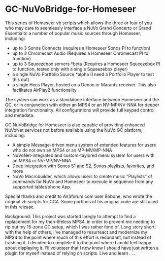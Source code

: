 # GC-NuVoBridge-for-Homeseer

This series of Homeseer vb scripts which allows the three or four of you who may care to seemlessly interface 
a NuVo Grand Concerto or Grand Essentia to a number of popular music sources through Homeseer, including:
* up to 3 Sonos Connects (requires a Homeseer Sonos PI to function)
* up to 3 Chromecast Audio (Requires a Homeseer Chromecast PI to function)
* up to 3 Squeezebox servers *beta (Requires a Homeseer Squeezebox PI to function, tested only with a single Squeezebox player)
* a single NuVo Portfolio Source *alpha (I need a Portfolio Player to test this out)
* a single Heos Player, hosted on a Denon or Marantz receiver. This also facilitates AirPlay2 functionality

The system can work as a standalone interface between Homeseer and the GC, or in conjunction with either an MPS4 or an NV-MP/NV-NNA for deeper integration 
functionality. All configurations will provide full keypad control and metadata. 

GC NuVoBridge for Homeseer is also capable of providing enhanced NuVoNet services not before available using the NuVo GC platform, including:

* A simple Message-driven menu system of extended features for users who do not own an MPS4 or an MP-MV/MP-NNA
* NuVoNet-integrated and custom-taylored menu system for users with an MPS4 or NV-MP/NV-NNA
* Deep integration with Sonos S1 and S2, Sonos playlists, favorites, and more
* NuVo Macrobuilder, which allows users to create music “Playlists” of commands for NuVo and Homeseer to execute in sequence from any supported tablet/phone App.

Special thanks and credit to AVSforum.com user Bobone, who wrote the original vb scripts for CCA.  Some portions of his original code are 
still used in this release.

Background:
This project was started laregly to attempt to find a replacement for my then-lifeless MPS4, in order to prevent me needing to rip out my 15-zone GC setup, which I was rather fond of. Long story short: with the help of others, I've managed to resurreact and modernize my MPS4 to the point where much of this effort is redundant, but instead of trashing it, I decided to complete it to the point where I could feel happy about displaying it. I'll volunteer that I now know I should have just written a plugin for myself instead of relying on scripts.  Live and learn . . .

